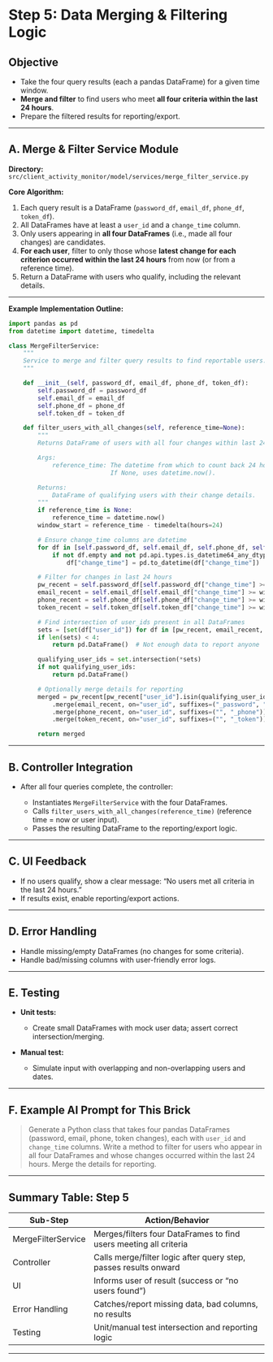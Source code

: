 # **Step 5: Data Merging & Filtering Logic**

## **Objective**

* Take the four query results (each a pandas DataFrame) for a given time window.
* **Merge and filter** to find users who meet **all four criteria within the last 24 hours**.
* Prepare the filtered results for reporting/export.

---

## **A. Merge & Filter Service Module**

**Directory:**
`src/client_activity_monitor/model/services/merge_filter_service.py`

**Core Algorithm:**

1. Each query result is a DataFrame (`password_df`, `email_df`, `phone_df`, `token_df`).
2. All DataFrames have at least a `user_id` and a `change_time` column.
3. Only users appearing in **all four DataFrames** (i.e., made all four changes) are candidates.
4. **For each user**, filter to only those whose **latest change for each criterion occurred within the last 24 hours** from now (or from a reference time).
5. Return a DataFrame with users who qualify, including the relevant details.

---

**Example Implementation Outline:**

```python
import pandas as pd
from datetime import datetime, timedelta

class MergeFilterService:
    """
    Service to merge and filter query results to find reportable users.
    """

    def __init__(self, password_df, email_df, phone_df, token_df):
        self.password_df = password_df
        self.email_df = email_df
        self.phone_df = phone_df
        self.token_df = token_df

    def filter_users_with_all_changes(self, reference_time=None):
        """
        Returns DataFrame of users with all four changes within last 24 hours.

        Args:
            reference_time: The datetime from which to count back 24 hours.
                            If None, uses datetime.now().

        Returns:
            DataFrame of qualifying users with their change details.
        """
        if reference_time is None:
            reference_time = datetime.now()
        window_start = reference_time - timedelta(hours=24)

        # Ensure change_time columns are datetime
        for df in [self.password_df, self.email_df, self.phone_df, self.token_df]:
            if not df.empty and not pd.api.types.is_datetime64_any_dtype(df["change_time"]):
                df["change_time"] = pd.to_datetime(df["change_time"])

        # Filter for changes in last 24 hours
        pw_recent = self.password_df[self.password_df["change_time"] >= window_start]
        email_recent = self.email_df[self.email_df["change_time"] >= window_start]
        phone_recent = self.phone_df[self.phone_df["change_time"] >= window_start]
        token_recent = self.token_df[self.token_df["change_time"] >= window_start]

        # Find intersection of user_ids present in all DataFrames
        sets = [set(df["user_id"]) for df in [pw_recent, email_recent, phone_recent, token_recent] if not df.empty]
        if len(sets) < 4:
            return pd.DataFrame()  # Not enough data to report anyone

        qualifying_user_ids = set.intersection(*sets)
        if not qualifying_user_ids:
            return pd.DataFrame()

        # Optionally merge details for reporting
        merged = pw_recent[pw_recent["user_id"].isin(qualifying_user_ids)] \
            .merge(email_recent, on="user_id", suffixes=("_password", "_email")) \
            .merge(phone_recent, on="user_id", suffixes=("", "_phone")) \
            .merge(token_recent, on="user_id", suffixes=("", "_token"))

        return merged
```

---

## **B. Controller Integration**

* After all four queries complete, the controller:

  * Instantiates `MergeFilterService` with the four DataFrames.
  * Calls `filter_users_with_all_changes(reference_time)` (reference time = now or user input).
  * Passes the resulting DataFrame to the reporting/export logic.

---

## **C. UI Feedback**

* If no users qualify, show a clear message: “No users met all criteria in the last 24 hours.”
* If results exist, enable reporting/export actions.

---

## **D. Error Handling**

* Handle missing/empty DataFrames (no changes for some criteria).
* Handle bad/missing columns with user-friendly error logs.

---

## **E. Testing**

* **Unit tests:**

  * Create small DataFrames with mock user data; assert correct intersection/merging.
* **Manual test:**

  * Simulate input with overlapping and non-overlapping users and dates.

---

## **F. Example AI Prompt for This Brick**

> Generate a Python class that takes four pandas DataFrames (password, email, phone, token changes), each with `user_id` and `change_time` columns. Write a method to filter for users who appear in all four DataFrames and whose changes occurred within the last 24 hours. Merge the details for reporting.

---

## **Summary Table: Step 5**

| Sub-Step           | Action/Behavior                                                   |
| ------------------ | ----------------------------------------------------------------- |
| MergeFilterService | Merges/filters four DataFrames to find users meeting all criteria |
| Controller         | Calls merge/filter logic after query step, passes results onward  |
| UI                 | Informs user of result (success or “no users found”)              |
| Error Handling     | Catches/report missing data, bad columns, no results              |
| Testing            | Unit/manual test intersection and reporting logic                 |

---

